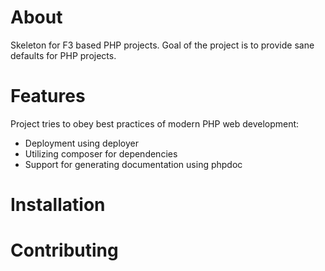 # About

Skeleton for F3 based PHP projects. Goal of the project is to provide sane defaults
for PHP projects.

# Features

Project tries to obey best practices of modern PHP web development:

- Deployment using deployer
- Utilizing composer for dependencies
- Support for generating documentation using phpdoc

# Installation

# Contributing